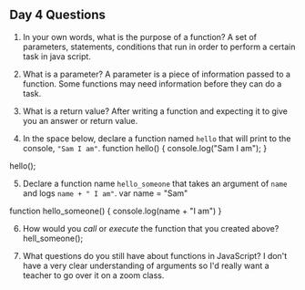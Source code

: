 ## Day 4 Questions

1. In your own words, what is the purpose of a function?
A set of parameters, statements, conditions that run in order to perform a certain task in java script.

2. What is a parameter?
A parameter is a piece of information passed to a function. Some functions may need information before they can do a task.

3. What is a return value?
After writing a function and expecting it to give you an answer or return value.

4. In the space below, declare a function named `hello` that will print to the console, `"Sam I am"`.
function hello() { console.log("Sam I am"); }

hello();

5. Declare a function name `hello_someone` that takes an argument of `name` and logs `name + " I am"`.
var name = "Sam"

function hello_someone() { console.log(name + "I am") }

6. How would you _call_ or _execute_ the function that you created above?
hell_someone();


7. What questions do you still have about functions in JavaScript?
I don't have a very clear understanding of arguments so I'd really want a teacher to go over it on a zoom class.
